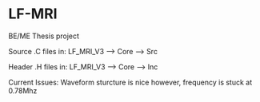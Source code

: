 # LF-MRI
BE/ME Thesis project

Source .C files in:
LF_MRI_V3 --> Core --> Src

Header .H files in:
LF_MRI_V3 --> Core --> Inc


Current Issues:
Waveform sturcture is nice however, frequency is stuck at 0.78Mhz

